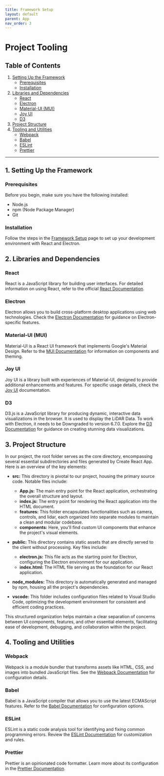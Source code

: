 ```yaml
---
title: Framework Setup
layout: default
parent: App
nav_order: 3
---
```


# Project Tooling 

## Table of Contents

1. [Setting Up the Framework](#setting-up-the-framework)
    - [Prerequisites](#prerequisites)
    - [Installation](#installation)
2. [Libraries and Dependencies](#libraries-and-dependencies)
    - [React](#react)
    - [Electron](#electron)
    - [Material-UI (MUI)](#material-ui-mui)
    - [Joy UI](#joy-ui)
    - [D3](#d3)
3. [Project Structure](#project-structure)
4. [Tooling and Utilities](#tooling-and-utilities)
    - [Webpack](#webpack)
    - [Babel](#babel)
    - [ESLint](#eslint)
    - [Prettier](#prettier)

---

## 1. Setting Up the Framework<a name="setting-up-the-framework"></a>

### Prerequisites<a name="prerequisites"></a>

Before you begin, make sure you have the following installed:

- Node.js 
- npm (Node Package Manager)
- Git

### Installation<a name="installation"></a>

Follow the steps in the [Framework Setup](#) page to set up your development environment with React and Electron.

## 2. Libraries and Dependencies<a name="libraries-and-dependencies"></a>

### React<a name="react"></a>

React is a JavaScript library for building user interfaces. For detailed information on using React, refer to the official [React Documentation](https://reactjs.org/).

### Electron<a name="electron"></a>

Electron allows you to build cross-platform desktop applications using web technologies. Check the [Electron Documentation](https://www.electronjs.org/docs) for guidance on Electron-specific features.

### Material-UI (MUI)<a name="material-ui-mui"></a>

Material-UI is a React UI framework that implements Google's Material Design. Refer to the [MUI Documentation](https://mui.com/) for information on components and theming.

### Joy UI<a name="joy-ui"></a>

Joy UI is a library built with experiences of Material-UI, designed to provide additional enhancements and features. For specific usage details, check the [Joy UI](https://mui.com/joy-ui/getting-started/) documentation.

### D3<a name="d3"></a>

D3.js is a JavaScript library for producing dynamic, interactive data visualizations in the browser. It is used to display the LiDAR Data. To work with Electron, it needs to be Downgraded to version 6.7.0. Explore the [D3 Documentation](https://d3js.org/) for guidance on creating stunning data visualizations.

## 3. Project Structure<a name="project-structure"></a>

In our project, the root folder serves as the core directory, encompassing several essential subdirectories and files generated by Create React App. Here is an overview of the key elements:

- **src:** This directory is pivotal to our project, housing the primary source code. Notable files include:
  - **App.js:** The main entry point for the React application, orchestrating the overall structure and layout.
  - **index.js:** The entry point for rendering the React application into the HTML document.
  - **features:** This folder encapsulates functionalities such as camera, controls, and lidar, each organized into separate modules to maintain a clean and modular codebase.
  - **components:** Here, you'll find custom UI components that enhance the project's visual elements.

- **public:** This directory contains static assets that are directly served to the client without processing. Key files include:
  - **electron.js:** This file acts as the starting point for Electron, configuring the Electron environment for our application.
  - **index.html:** The HTML file serving as the foundation for our React application.

- **node_modules:** This directory is automatically generated and managed by npm, housing all the project's dependencies.

- **vscode:** This folder includes configuration files related to Visual Studio Code, optimizing the development environment for consistent and efficient coding practices.

This structured organization helps maintain a clear separation of concerns between UI components, features, and other essential elements, facilitating ease of development, debugging, and collaboration within the project.

## 4. Tooling and Utilities<a name="tooling-and-utilities"></a>

### Webpack<a name="webpack"></a>

Webpack is a module bundler that transforms assets like HTML, CSS, and images into bundled JavaScript files. See the [Webpack Documentation](https://webpack.js.org/) for configuration details.

### Babel<a name="babel"></a>

Babel is a JavaScript compiler that allows you to use the latest ECMAScript features. Refer to the [Babel Documentation](https://babeljs.io/docs/en/) for configuration options.

### ESLint<a name="eslint"></a>

ESLint is a static code analysis tool for identifying and fixing common programming errors. Review the [ESLint Documentation](https://eslint.org/docs/user-guide/) for customization and rules.

### Prettier<a name="prettier"></a>

Prettier is an opinionated code formatter. Learn more about its configuration in the [Prettier Documentation](https://prettier.io/docs/en/).

